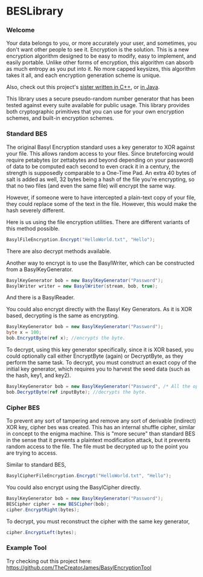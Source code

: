 # BESLibrary

### Welcome
Your data belongs to you, or more accurately your user, and sometimes, you don't want other people to see it. Encryption is the solution. This is a new encryption algorithm designed to be easy to modify, easy to implement, and easily portable. Unlike other forms of encryption, this algorithm can absorb as much entropy as you put into it. No more capped keysizes, this algorithm takes it all, and each encryption generation scheme is unique. 

Also, check out this project's [sister written in C++](https://github.com/TheCreatorJames/BESLibraryCPP), or [in Java](https://github.com/TheCreatorJames/JBESLibrary).

This library uses a secure pseudo-random number generator that has been tested against every suite available for public usage. This library provides both cryptographic primitives that you can use for your own encryption schemes, and built-in encryption schemes.


### Standard BES
The original Basyl Encryption standard uses a key generator to XOR against your file. This allows random access to your files. Since bruteforcing would require petabytes (or zettabytes and beyond depending on your password) of data to be computed each second to even crack it in a century, the strength is supposedly comparable to a One-Time Pad. An extra 40 bytes of salt is added as well, 32 bytes being a hash of the file you're encrypting, so that no two files (and even the same file) will encrypt the same way.

However, if someone were to have intercepted a plain-text copy of your file, they could replace some of the text in the file. However, this would make the hash severely different.  

Here is us using the file encryption utilities. There are different variants of this method possible.
```C#
BasylFileEncryption.Encrypt("HelloWorld.txt", "Hello");
```
There are also decrypt methods available.


Another way to encrypt is to use the BasylWriter, which can be constructed from a BasylKeyGenerator.
```C#
BasylKeyGenerator bob = new BasylKeyGenerator("Password");
BasylWriter writer = new BasylWriter(stream, bob, true);
```
And there is a BasylReader.

You could also encrypt directly with the Basyl Key Generators. As it is XOR based, decrypting is the same as encrypting.

```C#
BasylKeyGenerator bob = new BasylKeyGenerator("Password");
byte x = 100;
bob.EncryptByte(ref x); //encrypts the byte.
```

To decrypt, using this key generator specifically, since it is XOR based, you could optionally call either EncryptByte (again) or DecryptByte, as they perform the same task. To decrypt, you must construct an exact copy of the initial key generator, which requires you to harvest the seed data (such as the hash, key1, and key2). 


```C#
BasylKeyGenerator bob = new BasylKeyGenerator("Password", /* All the options factors */, hash, key1Random, key2Random, true);
bob.DecryptByte(ref inputByte); //decrypts the byte.
```




### Cipher BES
To prevent any sort of tampering and remove any sort of derivable (indirect) XOR key, cipher bes was created. This has an internal shuffle cipher, similar in concept to the enigma machine. This is "more secure" than standard BES in the sense that it prevents a plaintext modification attack, but it prevents random access to the file. The file must be decrypted up to the point you are trying to access.

Similar to standard BES,
```C#
BasylCipherFileEncryption.Encrypt("HelloWorld.txt", "Hello");
```

You could also encrypt using the BasylCipher directly.
```C#
BasylKeyGenerator bob = new BasylKeyGenerator("Password");
BESCipher cipher = new BESCipher(bob);
cipher.EncryptRight(bytes);
```

To decrypt, you must reconstruct the cipher with the same key generator,
```C#
cipher.EncryptLeft(bytes);
```


### Example Tool
Try checking out this project here: 
https://github.com/TheCreatorJames/BasylEncryptionTool


